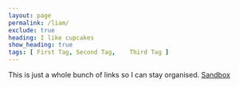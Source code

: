 ```yaml
---
layout: page
permalink: /liam/
exclude: true
heading: I like cupcakes
show_heading: true
tags: [ First Tag, Second Tag,    Third Tag ]
---
```


<html lang="en">
  <head>
    <meta charset="utf-8">
    <title></title>
  </head>
  <body>
This is just a whole bunch of links so I can stay organised. 
<a href="sandbox">Sandbox</a>

</body>
</html>
